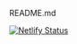 README.md


[![Netlify Status](https://api.netlify.com/api/v1/badges/ebc1416a-bd37-4279-882f-b3f494bbf267/deploy-status)](https://app.netlify.com/sites/adamlantz/deploys)